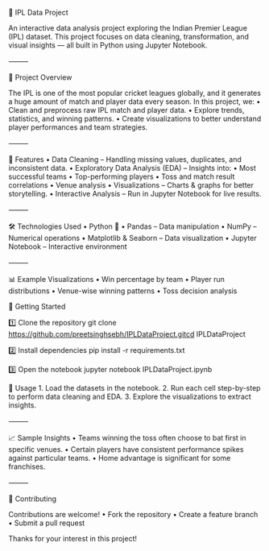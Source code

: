 🏏 IPL Data Project

An interactive data analysis project exploring the Indian Premier League (IPL) dataset.
This project focuses on data cleaning, transformation, and visual insights — all built in Python using Jupyter Notebook.

⸻

📌 Project Overview

The IPL is one of the most popular cricket leagues globally, and it generates a huge amount of match and player data every season.
In this project, we:
	•	Clean and preprocess raw IPL match and player data.
	•	Explore trends, statistics, and winning patterns.
	•	Create visualizations to better understand player performances and team strategies.

⸻

📂 Features
	•	Data Cleaning – Handling missing values, duplicates, and inconsistent data.
	•	Exploratory Data Analysis (EDA) – Insights into:
	•	Most successful teams
	•	Top-performing players
	•	Toss and match result correlations
	•	Venue analysis
	•	Visualizations – Charts & graphs for better storytelling.
	•	Interactive Analysis – Run in Jupyter Notebook for live results.

⸻

🛠️ Technologies Used
	•	Python 🐍
	•	Pandas – Data manipulation
	•	NumPy – Numerical operations
	•	Matplotlib & Seaborn – Data visualization
	•	Jupyter Notebook – Interactive environment

⸻

📊 Example Visualizations
	•	Win percentage by team
	•	Player run distributions
	•	Venue-wise winning patterns
	•	Toss decision analysis

🚀 Getting Started

1️⃣ Clone the repository
git clone https://github.com/preetsinghsebh/IPLDataProject.gitcd IPLDataProject

2️⃣ Install dependencies
pip install -r requirements.txt

3️⃣ Open the notebook
jupyter notebook IPLDataProject.ipynb

📌 Usage
	1.	Load the datasets in the notebook.
	2.	Run each cell step-by-step to perform data cleaning and EDA.
	3.	Explore the visualizations to extract insights.

⸻

📈 Sample Insights
	•	Teams winning the toss often choose to bat first in specific venues.
	•	Certain players have consistent performance spikes against particular teams.
	•	Home advantage is significant for some franchises.

⸻

🤝 Contributing

Contributions are welcome!
	•	Fork the repository
	•	Create a feature branch
	•	Submit a pull request

Thanks for your interest in this project!

